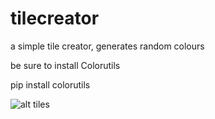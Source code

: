 # tilecreator
a simple tile creator, generates random colours

be sure to install Colorutils

pip install colorutils


![alt tiles](https://github.com/krokkered/tilecreator/edit/main/tiles.png?raw=true)

